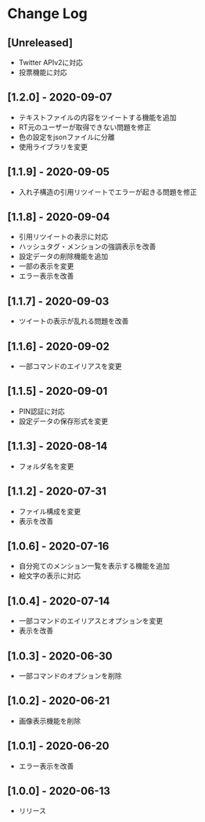# Change Log

## [Unreleased]

- Twitter APIv2に対応
- 投票機能に対応

## [1.2.0] - 2020-09-07

- テキストファイルの内容をツイートする機能を追加
- RT元のユーザーが取得できない問題を修正
- 色の設定をjsonファイルに分離
- 使用ライブラリを変更

## [1.1.9] - 2020-09-05

- 入れ子構造の引用リツイートでエラーが起きる問題を修正

## [1.1.8] - 2020-09-04

- 引用リツイートの表示に対応
- ハッシュタグ・メンションの強調表示を改善
- 設定データの削除機能を追加
- 一部の表示を変更
- エラー表示を改善

## [1.1.7] - 2020-09-03

- ツイートの表示が乱れる問題を改善

## [1.1.6] - 2020-09-02

- 一部コマンドのエイリアスを変更

## [1.1.5] - 2020-09-01

- PIN認証に対応
- 設定データの保存形式を変更

## [1.1.3] - 2020-08-14

- フォルダ名を変更

## [1.1.2] - 2020-07-31

- ファイル構成を変更
- 表示を改善

## [1.0.6] - 2020-07-16

- 自分宛てのメンション一覧を表示する機能を追加
- 絵文字の表示に対応

## [1.0.4] - 2020-07-14

- 一部コマンドのエイリアスとオプションを変更
- 表示を改善

## [1.0.3] - 2020-06-30

- 一部コマンドのオプションを削除

## [1.0.2] - 2020-06-21

- 画像表示機能を削除

## [1.0.1] - 2020-06-20

- エラー表示を改善

## [1.0.0] - 2020-06-13

- リリース
